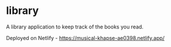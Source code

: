 # library
 A library application to keep track of the books you read.
 
 Deployed on Netlify - https://musical-khapse-ae0398.netlify.app/
